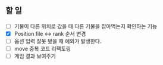 ## 할 일

- [ ] 기물이 다른 위치로 갔을 때 다른 기물을 잡아먹는지 확인하는 기능
- [x] Position file <-> rank 순서 변경
- [ ] 옵션 입력 잘못 됐을 때 예외가 발생한다.  
- [ ] move 중복 코드 리팩토링
- [ ] 게임 결과 보여주기 